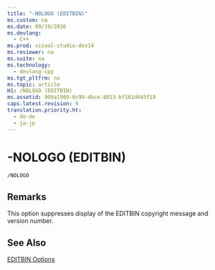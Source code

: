 ```yaml
---
title: "-NOLOGO (EDITBIN)"
ms.custom: na
ms.date: 09/19/2016
ms.devlang: 
  - C++
ms.prod: visual-studio-dev14
ms.reviewer: na
ms.suite: na
ms.technology: 
  - devlang-cpp
ms.tgt_pltfrm: na
ms.topic: article
H1: /NOLOGO (EDITBIN)
ms.assetid: 909a1909-0c99-4bce-8013-bf161d645f19
caps.latest.revision: 9
translation.priority.ht: 
  - de-de
  - ja-jp
---
```

# -NOLOGO (EDITBIN)
```  
/NOLOGO  
```  
  
## Remarks  
 This option suppresses display of the EDITBIN copyright message and version number.  
  
## See Also  
 [EDITBIN Options](../vs140/EDITBIN-Options.md)